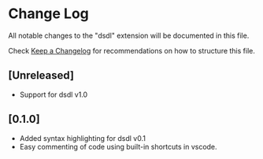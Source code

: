 # Change Log
All notable changes to the "dsdl" extension will be documented in this file.

Check [Keep a Changelog](http://keepachangelog.com/) for recommendations on how to structure this file.

## [Unreleased]
- Support for dsdl v1.0

## [0.1.0]
- Added syntax highlighting for dsdl v0.1
- Easy commenting of code using built-in shortcuts in vscode.